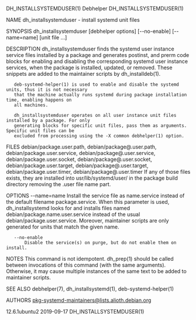 DH_INSTALLSYSTEMDUSER(1)                       Debhelper                      DH_INSTALLSYSTEMDUSER(1)

NAME
       dh_installsystemduser - install systemd unit files

SYNOPSIS
       dh_installsystemduser [debhelper options] [--no-enable] [--name=name] [unit file ...]

DESCRIPTION
       dh_installsystemduser finds the systemd user instance service files installed by a package and
       generates postinst, and prerm code blocks for enabling and disabling the corresponding systemd
       user instance services, when the package is installed, updated, or removed. These snippets are
       added to the maintainer scripts by dh_installdeb(1).

       deb-systemd-helper(1) is used to enable and disable the systemd units, thus it is not necessary
       that the machine actually runs systemd during package installation time, enabling happens on
       all machines.

       dh_installsystemduser operates on all user instance unit files installed by a package. For only
       generating blocks for specific unit files, pass them as arguments. Specific unit files can be
       excluded from processing using the -X common debhelper(1) option.

FILES
       debian/package.user.path, debian/package@.user.path, debian/package.user.service,
       debian/package@.user.service, debian/package.user.socket, debian/package@.user.socket,
       debian/package.user.target, debian/package@.user.target, debian/package.user.timer,
       debian/package@.user.timer
           If any of those files exists, they are installed into usr/lib/systemd/user/ in the package
           build directory removing the .user file name part.

OPTIONS
       --name=name
           Install the service file as name.service instead of the default filename package.service.
           When this parameter is used, dh_installsystemd looks for and installs files named
           debian/package.name.user.service instead of the usual debian/package.user.service.
           Moreover, maintainer scripts are only generated for units that match the given name.

       --no-enable
           Disable the service(s) on purge, but do not enable them on install.

NOTES
       This command is not idempotent. dh_prep(1) should be called between invocations of this command
       (with the same arguments). Otherwise, it may cause multiple instances of the same text to be
       added to maintainer scripts.

SEE ALSO
       debhelper(7), dh_installsystemd(1), deb-systemd-helper(1)

AUTHORS
       pkg-systemd-maintainers@lists.alioth.debian.org

12.6.1ubuntu2                                 2019-09-17                      DH_INSTALLSYSTEMDUSER(1)
